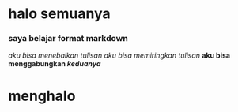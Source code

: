 # halo semuanya
### saya belajar format markdown
*aku bisa menebalkan tulisan*
_aku bisa memiringkan tulisan_
**aku bisa menggabungkan _keduanya_**


# menghalo
